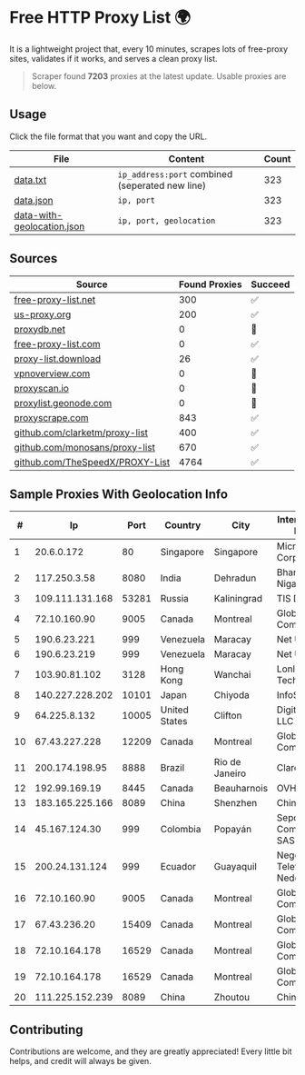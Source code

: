 
# Free HTTP Proxy List 🌍

It is a lightweight project that, every 10 minutes, scrapes lots of free-proxy sites, validates if it works, and serves a clean proxy list.


> Scraper found **7203** proxies at the latest update. Usable proxies are below.

## Usage

Click the file format that you want and copy the URL.


|File|Content|Count|
|----|-------|-----|
|[data.txt](https://raw.githubusercontent.com/themiralay/Proxy-List-World/master/data.txt)|`ip_address:port` combined (seperated new line)|323|
|[data.json](https://raw.githubusercontent.com/themiralay/Proxy-List-World/master/data.json)|`ip, port`|323|
|[data-with-geolocation.json](https://raw.githubusercontent.com/themiralay/Proxy-List-World/master/data-with-geolocation.json)|`ip, port, geolocation`|323|

## Sources

|Source|Found Proxies|Succeed|
|------|-------------|-------|
|[free-proxy-list.net](https://free-proxy-list.net)|300|✅|
|[us-proxy.org](https://www.us-proxy.org)|200|✅|
|[proxydb.net](http://proxydb.net)|0|🚫|
|[free-proxy-list.com](https://free-proxy-list.com/?page=&port=&type%5B%5D=http&type%5B%5D=https&up_time=0&search=Search)|0|✅|
|[proxy-list.download](https://www.proxy-list.download/HTTP)|26|✅|
|[vpnoverview.com](https://vpnoverview.com/privacy/anonymous-browsing/free-proxy-servers)|0|🚫|
|[proxyscan.io](https://www.proxyscan.io)|0|🚫|
|[proxylist.geonode.com](https://proxylist.geonode.com/api/proxy-list?limit=300&page=1&sort_by=lastChecked&sort_type=desc&protocols=http,https)|0|🚫|
|[proxyscrape.com](https://api.proxyscrape.com/v2/?request=displayproxies&protocol=http&timeout=10000&country=all&ssl=all&anonymity=all)|843|✅|
|[github.com/clarketm/proxy-list](https://raw.githubusercontent.com/clarketm/proxy-list/master/proxy-list-raw.txt)|400|✅|
|[github.com/monosans/proxy-list](https://raw.githubusercontent.com/monosans/proxy-list/main/proxies/http.txt)|670|✅|
|[github.com/TheSpeedX/PROXY-List](https://raw.githubusercontent.com/TheSpeedX/PROXY-List/master/http.txt)|4764|✅|


## Sample Proxies With Geolocation Info

|#|Ip|Port|Country|City|Internet Service Provider|
|-|--|----|-------|----|-------------------------|
|1|20.6.0.172|80|Singapore|Singapore|Microsoft Corporation|
|2|117.250.3.58|8080|India|Dehradun|Bharat Sanchar Nigam Ltd|
|3|109.111.131.168|53281|Russia|Kaliningrad|TIS Dialog LLC|
|4|72.10.160.90|9005|Canada|Montreal|GloboTech Communications|
|5|190.6.23.221|999|Venezuela|Maracay|Net Uno|
|6|190.6.23.219|999|Venezuela|Maracay|Net Uno|
|7|103.90.81.102|3128|Hong Kong|Wanchai|Lonlife Technology Co.|
|8|140.227.228.202|10101|Japan|Chiyoda|InfoSphere|
|9|64.225.8.132|10005|United States|Clifton|DigitalOcean, LLC|
|10|67.43.227.228|12209|Canada|Montreal|GloboTech Communications|
|11|200.174.198.95|8888|Brazil|Rio de Janeiro|Claro S.A|
|12|192.99.169.19|8445|Canada|Beauharnois|OVH SAS|
|13|183.165.225.166|8089|China|Shenzhen|Chinanet|
|14|45.167.124.30|999|Colombia|Popayán|Sepcom Comunicaciones SAS|
|15|200.24.131.124|999|Ecuador|Guayaquil|Negocios Y Telefonia Nedetel S.A|
|16|72.10.160.90|9005|Canada|Montreal|GloboTech Communications|
|17|67.43.236.20|15409|Canada|Montreal|GloboTech Communications|
|18|72.10.164.178|16529|Canada|Montreal|GloboTech Communications|
|19|72.10.164.178|16529|Canada|Montreal|GloboTech Communications|
|20|111.225.152.239|8089|China|Zhoutou|China Telecom|



## Contributing

Contributions are welcome, and they are greatly appreciated! Every
little bit helps, and credit will always be given.

